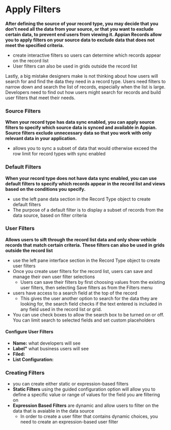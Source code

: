 # Apply Filters
**After defining the source of your record type, you may decide that you don't need all the data from your source, or that you want to exclude certain data, to prevent end users from viewing it. Appian Records allow you to apply filters on your source data to exclude data that does not meet the specified criteria.**

- create interactive filters so users can determine which records appear on the record list
- User filters can also be used in grids outside the record list

Lastly, a big mistake designers make is not thinking about how users will search for and find the data they need in a record type. Users need filters to narrow down and search the list of records, especially when the list is large. Developers need to find out how users might search for records and build user filters that meet their needs.

### Source Filters
**When your record type has data sync enabled, you can apply source filters to specify which source data is synced and available in Appian. Source filters exclude unnecessary data so that you work with only relevant data in your application.**

- allows you to sync a subset of data that would otherwise exceed the row limit for record types with sync enabled

### Default Filters

**When your record type does not have data sync enabled, you can use default filters to specify which records appear in the record list and views based on the conditions you specify.**
- use the left pane data section in the Record Type object to create default filters
- The purpose of a default filter is to display a subset of records from the data source, based on filter criteria

### User Filters
**Allows users to sift through the record list data and only show vehicle records that match certain criteria. These filters can also be used in grids outside the record list**
- use the left pane interface section in the Record Type object to create user filters
- Once you create user filters for the record list, users can save and manage their own user filter selections
    - Users can save their filters by first choosing values from the existing user filters, then selecting Save filters as from the Filters menu
- users have access to a search field at the top of the record
    - This gives the user another option to search for the data they are looking for, the search field checks if the text entered is included in any field used in the record list or grid.
- You can use check boxes to allow the search box to be turned on or off. You can limit search to selected fields and set custom placeholders
#### Configure User Filters
- **Name:** what developers will see
- **Label"** what business users will see
- **Filed:**
- **List Configuration:**

### Creating Filters
- you can create either static or expression-based filters
- **Static Filters** using the guided configuration option will allow you to define a specific value or range of values for the field you are filtering on
- **Expression Based Filters** are dynamic and allow users to filter on the data that is avaiable in the data source
    - In order to create a user filter that contains dynamic choices, you need to create an expression-based user filter
